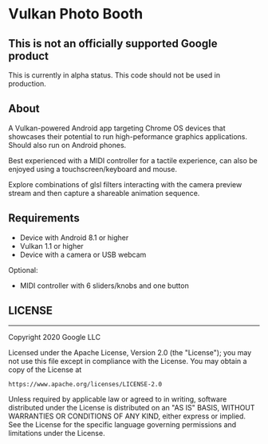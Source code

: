 # Vulkan Photo Booth

## This is not an officially supported Google product
This is currently in alpha status. This code should not be used in production.

## About
A Vulkan-powered Android app targeting Chrome OS devices that showcases their potential to run
high-peformance graphics applications. Should also run on Android phones.

Best experienced with a MIDI controller for a tactile experience, can also be enjoyed using a
touchscreen/keyboard and mouse. 

Explore combinations of glsl filters interacting with the camera
preview stream and then capture a shareable animation sequence.

## Requirements

* Device with Android 8.1 or higher
* Vulkan 1.1 or higher
* Device with a camera or USB webcam

Optional:
* MIDI controller with 6 sliders/knobs and one button

## LICENSE

***

Copyright 2020 Google LLC

Licensed under the Apache License, Version 2.0 (the "License");
you may not use this file except in compliance with the License.
You may obtain a copy of the License at

    https://www.apache.org/licenses/LICENSE-2.0

Unless required by applicable law or agreed to in writing, software
distributed under the License is distributed on an "AS IS" BASIS,
WITHOUT WARRANTIES OR CONDITIONS OF ANY KIND, either express or implied.
See the License for the specific language governing permissions and
limitations under the License.